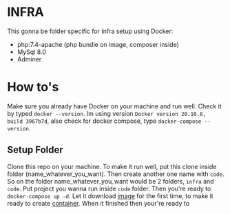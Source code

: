 # INFRA

This gonna be folder specific for Infra setup using Docker:

- php:7.4-apache (php bundle on image, composer inside)
- MySql 8.0
- Adminer

# How to's

Make sure you already have Docker on your machine and run well. Check it by typed `docker --version`. Im using version `Docker version 20.10.8, build 3967b7d`, also check for docker compose, type `docker-compose --version`. 

## Setup Folder

Clone this repo on your machine. To make it run well, put this clone inside folder (name_whatever_you_want). Then create another one name with `code`. So on the folder name_whatever_you_want would be 2 folders, `infra` and `code`. Put project you wanna run inside `code` folder. Then you're ready to `docker-compose up -d`. Let it download [image](https://blog.iron.io/what-is-a-docker-image/) for the first time, to make it ready to create [container](https://blog.iron.io/what-is-a-docker-container/). When it finished then your're ready to 